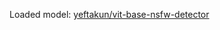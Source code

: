 Loaded model: [yeftakun/vit-base-nsfw-detector](https://huggingface.co/yeftakun/vit-base-nsfw-detector)